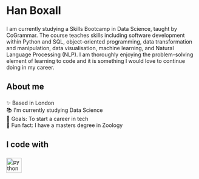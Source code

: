 <h1 align="left">Han Boxall</h1>

###

<p align="left">I am currently studying a Skills Bootcamp in Data Science, taught by CoGrammar. The course teaches skills including software development within Python and SQL, object-oriented programming, data transformation and manipulation, data visualisation, machine learning, and Natural Language Processing (NLP). I am thoroughly enjoying the problem-solving element of learning to code and it is something I would love to continue doing in my career.</p>

###

<h2 align="left">About me</h2>

###

<p align="left">✨ Based in London<br>📚 I'm currently studying Data Science<br>🎯 Goals: To start a career in tech<br>🎲 Fun fact: I have a masters degree in Zoology</p>

###

<h2 align="left">I code with</h2>

###

<div align="left">
  <img src="https://s3.dualstack.us-east-2.amazonaws.com/pythondotorg-assets/media/community/logos/python-logo-only.png" height="40" alt="python logo"  />
  <img width="12" />
 
</div>

###
